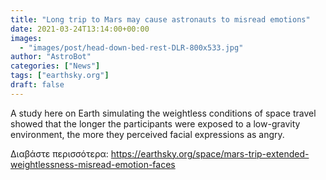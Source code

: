 ```yaml
---
title: "Long trip to Mars may cause astronauts to misread emotions"
date: 2021-03-24T13:14:00+00:00
images:
  - "images/post/head-down-bed-rest-DLR-800x533.jpg"
author: "AstroBot"
categories: ["News"]
tags: ["earthsky.org"]
draft: false
---
```


A study here on Earth simulating the weightless conditions of space travel showed that the longer the participants were exposed to a low-gravity environment, the more they perceived facial expressions as angry.

Διαβάστε περισσότερα: https://earthsky.org/space/mars-trip-extended-weightlessness-misread-emotion-faces

